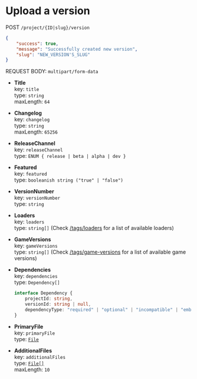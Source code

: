 # Upload a version


POST `/project/{ID|slug}/version`
```json
{
    "success": true,
    "message": "Successfully created new version",
    "slug": "NEW_VERSION'S_SLUG"
}
```

REQUEST BODY: `multipart/form-data`

- **Title** \
    key: `title` \
    type: `string` \
    maxLength: `64`

- **Changelog** \
    key: `changelog` \
    type: `string` \
    maxLength: `65256`

- **ReleaseChannel** \
    key: `releaseChannel` \
    type: `ENUM { release | beta | alpha | dev }`

- **Featured** \
    key: `featured` \
    type: `booleanish string ("true" | "false")`

- **VersionNumber** \
    key: `versionNumber` \
    type: `string`

- **Loaders** \
    key: `loaders` \
    type: `string[]` (Check [/tags/loaders](/api/tags/loaders) for a list of available loaders)

- **GameVersions** \
    key: `gameVersions` \
    type: `string[]` (Check [/tags/game-versions](/api/tags/game-versions) for a list of available game versions)

- **Dependencies** \
    key: `dependencies` \
    type: `Dependency[]`
    ```ts
    interface Dependency {
        projectId: string,
        versionId: string | null,
        dependencyType: "required" | "optional" | "incompatible" | "embedded",
    }
    ```

- **PrimaryFile** \
    key: `primaryFile` \
    type: [`File`](https://developer.mozilla.org/en-US/docs/Web/API/File)

- **AdditionalFiles** \
    key: `additionalFiles` \
    type: [`File[]`](https://developer.mozilla.org/en-US/docs/Web/API/File) \
    maxLength: `10`
